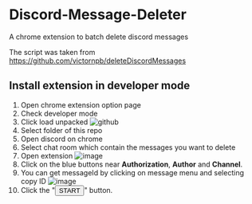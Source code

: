# Discord-Message-Deleter
A chrome extension to batch delete discord messages

The script was taken from https://github.com/victornpb/deleteDiscordMessages


## Install extension in developer mode
1. Open chrome extension option page
1. Check developer mode
1. Click load unpacked
  ![github](https://user-images.githubusercontent.com/24287026/79330910-8723de80-7f44-11ea-81ad-800db50c6a73.png)
1. Select folder of this repo
1. Open discord on chrome
1. Select chat room which contain the messages you want to delete
1. Open extension
  ![image](https://user-images.githubusercontent.com/24287026/79331538-7e7fd800-7f45-11ea-9787-58e385a17cce.png)
1. Click on the blue buttons near **Authorization**, **Author** and **Channel**.
1. You can get messageId by clicking on message menu and selecting copy ID
  ![image](https://user-images.githubusercontent.com/24287026/79331883-154c9480-7f46-11ea-9bda-89f38f0b16e7.png)
1. Click the "<button>START</button>" button.
